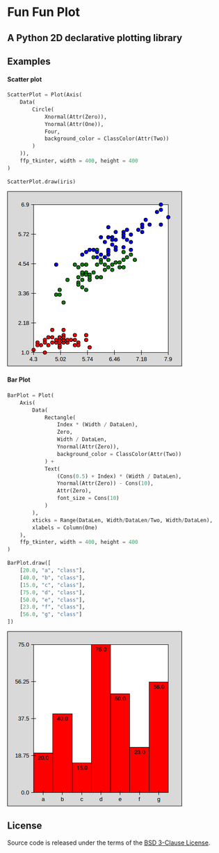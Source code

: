 # Fun Fun Plot
## A Python 2D declarative plotting library

## Examples
#### Scatter plot

```python
ScatterPlot = Plot(Axis(
    Data(
        Circle(
            Xnormal(Attr(Zero)),
            Ynormal(Attr(One)),
            Four,
            background_color = ClassColor(Attr(Two))
        )
    )),
    ffp_tkinter, width = 400, height = 400
)
```

```python
ScatterPlot.draw(iris)
```

![Scatter plot](samples/scatter.png)


#### Bar Plot

```python
BarPlot = Plot(
    Axis(
        Data(
            Rectangle(
                Index * (Width / DataLen),
                Zero,
                Width / DataLen,
                Ynormal(Attr(Zero)),
                background_color = ClassColor(Attr(Two))
            ) +
            Text(
                (Cons(0.5) + Index) * (Width / DataLen),
                Ynormal(Attr(Zero)) - Cons(10),
                Attr(Zero),
                font_size = Cons(10)
            )
        ),
        xticks = Range(DataLen, Width/DataLen/Two, Width/DataLen),
        xlabels = Column(One)
    ),
    ffp_tkinter, width = 400, height = 400
)
```

```python
BarPlot.draw([
    [20.0, "a", "class"],
    [40.0, "b", "class"],
    [15.0, "c", "class"],
    [75.0, "d", "class"],
    [50.0, "e", "class"],
    [23.0, "f", "class"],
    [56.0, "g", "class"]
])
```

![Bar plot](samples/bar.png)


## License
Source code is released under the terms of the [BSD 3-Clause License](LICENSE).
